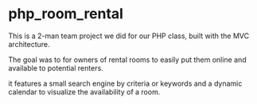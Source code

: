 # php_room_rental

This is a 2-man team project we did for our PHP class, built with the MVC architecture.

The goal was to for owners of rental rooms to easily put them online and available to potential renters.

it features a small search engine by criteria or keywords and a dynamic calendar to visualize the availability of a room.
